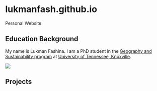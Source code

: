 # lukmanfash.github.io
Personal Website

## Education Background

My name is Lukman Fashina. I am a PhD student in the [Geography and Sustainability program](https://geography.utk.edu/) at [University of Tennessee, Knoxville](https://www.utk.edu/).

![](https://cdn.esawebb.org/archives/images/screen/potm2209a.jpg)
<!-- ![](URL) -->

<!-- ![](Images/) -->

## Projects